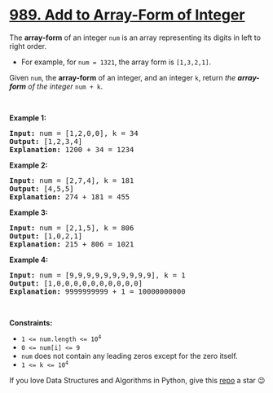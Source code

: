 # [989. Add to Array-Form of Integer][title]

<p>The <strong>array-form</strong> of an integer <code>num</code> is an array representing its digits in left to right order.</p>
<ul>
<li>For example, for <code>num = 1321</code>, the array form is <code>[1,3,2,1]</code>.</li>
</ul>
<p>Given <code>num</code>, the <strong>array-form</strong> of an integer, and an integer <code>k</code>, return <em>the <strong>array-form</strong> of the integer</em> <code>num + k</code>.</p>
<p> </p>
<p><strong>Example 1:</strong></p>
<pre><strong>Input:</strong> num = [1,2,0,0], k = 34
<strong>Output:</strong> [1,2,3,4]
<strong>Explanation:</strong> 1200 + 34 = 1234
</pre>
<p><strong>Example 2:</strong></p>
<pre><strong>Input:</strong> num = [2,7,4], k = 181
<strong>Output:</strong> [4,5,5]
<strong>Explanation:</strong> 274 + 181 = 455
</pre>
<p><strong>Example 3:</strong></p>
<pre><strong>Input:</strong> num = [2,1,5], k = 806
<strong>Output:</strong> [1,0,2,1]
<strong>Explanation:</strong> 215 + 806 = 1021
</pre>
<p><strong>Example 4:</strong></p>
<pre><strong>Input:</strong> num = [9,9,9,9,9,9,9,9,9,9], k = 1
<strong>Output:</strong> [1,0,0,0,0,0,0,0,0,0,0]
<strong>Explanation:</strong> 9999999999 + 1 = 10000000000
</pre>
<p> </p>
<p><strong>Constraints:</strong></p>
<ul>
<li><code>1 &lt;= num.length &lt;= 10<sup>4</sup></code></li>
<li><code>0 &lt;= num[i] &lt;= 9</code></li>
<li><code>num</code> does not contain any leading zeros except for the zero itself.</li>
<li><code>1 &lt;= k &lt;= 10<sup>4</sup></code></li>
</ul>


If you love Data Structures and Algorithms in Python, give this [repo][me] a star :wink:

[title]: https://leetcode.com/problems/add-to-array-form-of-integer
[me]: https://github.com/bumblebee211196/awesome-python-leetcode